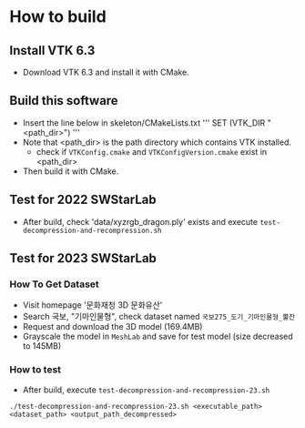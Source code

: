 # How to build

## Install VTK 6.3

- Download VTK 6.3 and install it with CMake.

## Build this software

- Insert the line below in skeleton/CMakeLists.txt
  '''
  SET (VTK_DIR "<path_dir>")
  '''
- Note that <path_dir> is the path directory which contains VTK installed.
  - check if `VTKConfig.cmake` and `VTKConfigVersion.cmake` exist in <path_dir>
- Then build it with CMake.

## Test for 2022 SWStarLab

- After build, check 'data/xyzrgb_dragon.ply' exists and execute `test-decompression-and-recompression.sh`

## Test for 2023 SWStarLab

### How To Get Dataset

- Visit homepage '문화재청 3D 문화유산'
- Search 국보, "기마인물형", check dataset named `국보275_도기_기마인물형_뿔잔`
- Request and download the 3D model (169.4MB)
- Grayscale the model in `MeshLab` and save for test model (size decreased to 145MB)

### How to test

- After build, execute `test-decompression-and-recompression-23.sh`

```
./test-decompression-and-recompression-23.sh <executable_path> <dataset_path> <output_path_decompressed>
```
